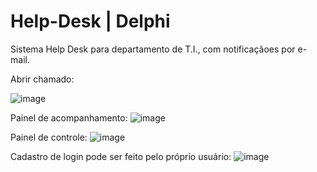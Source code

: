 # Help-Desk | Delphi
 Sistema Help Desk para departamento de T.I., com notificaçãoes por e-mail.


Abrir chamado:

![image](https://github.com/amancio10/Help-Desk-Delphi/assets/48102777/163aae7f-38b0-46a6-9a03-8652b6e09069)


Painel de acompanhamento:
![image](https://github.com/amancio10/Help-Desk-Delphi/assets/48102777/b2cebcc2-74a3-41c4-b9e9-b213949f4f90)


Painel de controle:
![image](https://github.com/amancio10/Help-Desk-Delphi/assets/48102777/3772eae7-18e1-4820-a5bf-511ad958d89b)


Cadastro de login pode ser feito pelo próprio usuário:
![image](https://github.com/amancio10/Help-Desk-Delphi/assets/48102777/7aa517a3-bc34-40d3-b999-bed21992100c)
